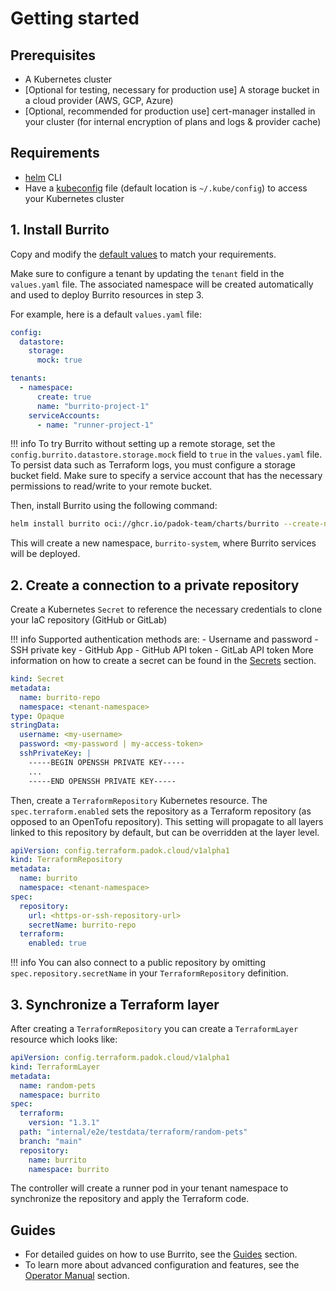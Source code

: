# Getting started

## Prerequisites

- A Kubernetes cluster
- [Optional for testing, necessary for production use] A storage bucket in a cloud provider (AWS, GCP, Azure)
- [Optional, recommended for production use] cert-manager installed in your cluster (for internal encryption of plans and logs & provider cache)

## Requirements

- [helm](https://helm.sh/docs/intro/install/) CLI
- Have a [kubeconfig](https://kubernetes.io/docs/tasks/access-application-cluster/configure-access-multiple-clusters/) file (default location is `~/.kube/config`) to access your Kubernetes cluster

## 1. Install Burrito

Copy and modify the [default values](https://github.com/padok-team/burrito/blob/main/deploy/charts/burrito/values.yaml) to match your requirements.

Make sure to configure a tenant by updating the `tenant` field in the `values.yaml` file. The associated namespace will be created automatically and used to deploy Burrito resources in step 3.

For example, here is a default `values.yaml` file:
```yaml
config:
  datastore:
    storage:
      mock: true

tenants:
  - namespace:
      create: true
      name: "burrito-project-1"
    serviceAccounts:
      - name: "runner-project-1"
```

!!! info
    To try Burrito without setting up a remote storage, set the `config.burrito.datastore.storage.mock` field to `true` in the `values.yaml` file. To persist data such as Terraform logs, you must configure a storage bucket field. Make sure to specify a service account that has the necessary permissions to read/write to your remote bucket.

Then, install Burrito using the following command:

```bash
helm install burrito oci://ghcr.io/padok-team/charts/burrito --create-namespace -n burrito-system -f ./values.yaml
```

This will create a new namespace, `burrito-system`, where Burrito services will be deployed.

## 2. Create a connection to a private repository

Create a Kubernetes `Secret` to reference the necessary credentials to clone your IaC repository (GitHub or GitLab)

!!! info
    Supported authentication methods are:
    - Username and password
    - SSH private key
    - GitHub App
    - GitHub API token
    - GitLab API token
    More information on how to create a secret can be found in the [Secrets](./secrets/index.md) section.

```yaml
kind: Secret
metadata:
  name: burrito-repo
  namespace: <tenant-namespace>
type: Opaque
stringData:
  username: <my-username>
  password: <my-password | my-access-token>
  sshPrivateKey: |
    -----BEGIN OPENSSH PRIVATE KEY-----
    ...
    -----END OPENSSH PRIVATE KEY-----
```

Then, create a `TerraformRepository` Kubernetes resource. The `spec.terraform.enabled` sets the repository as a Terraform repository (as opposed to an OpenTofu repository). This setting will propagate to all layers linked to this repository by default, but can be overridden at the layer level.

```yaml
apiVersion: config.terraform.padok.cloud/v1alpha1
kind: TerraformRepository
metadata:
  name: burrito
  namespace: <tenant-namespace>
spec:
  repository:
    url: <https-or-ssh-repository-url>
    secretName: burrito-repo
  terraform:
    enabled: true
```

!!! info
    You can also connect to a public repository by omitting `spec.repository.secretName` in your `TerraformRepository` definition.

## 3. Synchronize a Terraform layer

After creating a `TerraformRepository` you can create a `TerraformLayer` resource which looks like:

```yaml
apiVersion: config.terraform.padok.cloud/v1alpha1
kind: TerraformLayer
metadata:
  name: random-pets
  namespace: burrito
spec:
  terraform:
    version: "1.3.1"
  path: "internal/e2e/testdata/terraform/random-pets"
  branch: "main"
  repository:
    name: burrito
    namespace: burrito
```

The controller will create a runner pod in your tenant namespace to synchronize the repository and apply the Terraform code.

## Guides

- For detailed guides on how to use Burrito, see the [Guides](./guides/index.md) section.
- To learn more about advanced configuration and features, see the [Operator Manual](./operator-manual/index.md) section.

